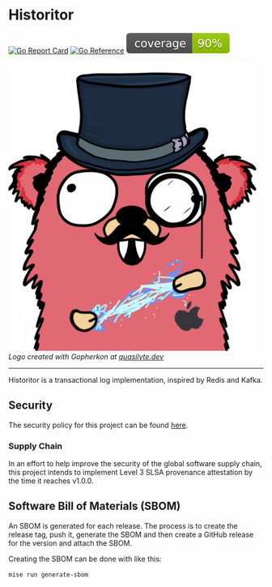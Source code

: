 # Historitor

[![Go Report Card](https://goreportcard.com/badge/github.com/MadsRC/historitor)](https://goreportcard.com/report/github.com/MadsRC/historitor)
[![Go Reference](https://pkg.go.dev/badge/github.com/MadsRC/historitor.svg)](https://pkg.go.dev/github.com/MadsRC/historitor)
![coverage](https://raw.githubusercontent.com/MadsRC/historitor/badges/.badges/main/coverage.svg)

![logo](./logo.png)  
*Logo created with Gopherkon at [quasilyte.dev](https://www.quasilyte.dev/gopherkon/?state=0e0k010v05090a0301020d030100000004)*

---

Historitor is a transactional log implementation, inspired by Redis and Kafka.

## Security

The security policy for this project can be found [here](./SECURITY.md).

### Supply Chain

In an effort to help improve the security of the global software supply chain, this project intends to implement
Level 3 SLSA provenance attestation by the time it reaches v1.0.0.

## Software Bill of Materials (SBOM)

An SBOM is generated for each release. The process is to create the release tag, push it, generate the SBOM and then create
a GitHub release for the version and attach the SBOM.

Creating the SBOM can be done with like this:

```shell
mise run generate-sbom
```

